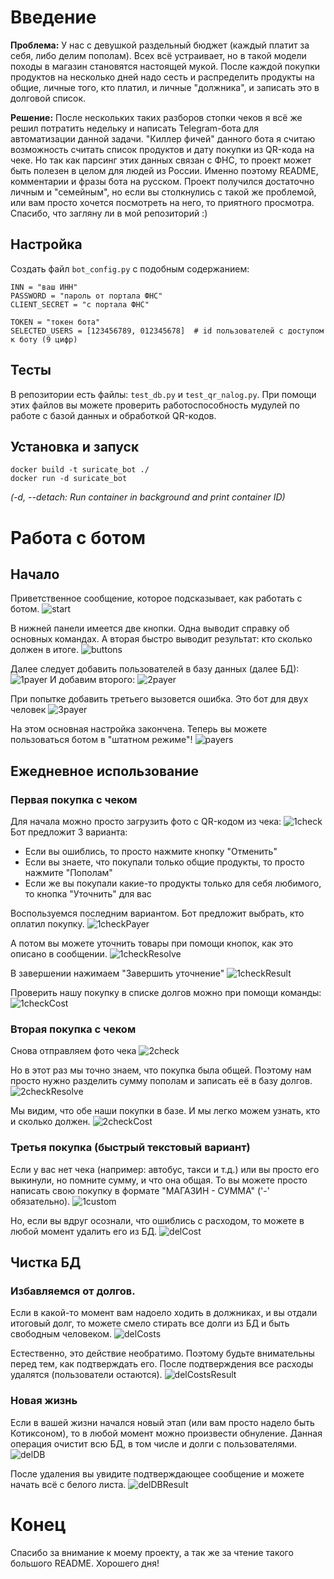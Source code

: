 # Введение
**Проблема:** 
У нас с девушкой раздельный бюджет (каждый платит за себя, либо делим пополам).
Всех всё устраивает, но в такой модели походы в магазин становятся настоящей мукой.
После каждой покупки продуктов на несколько дней надо сесть и распределить продукты 
на общие, личные того, кто платил, и личные "должника", и записать это в долговой список.

**Решение:** 
После нескольких таких разборов стопки чеков я всё же решил потратить недельку и 
написать Telegram-бота для автоматизации данной задачи.
"Киллер фичей" данного бота я считаю возможность считать список продуктов и дату покупки из QR-кода на чеке.
Но так как парсинг этих данных связан с ФНС, то проект может быть полезен в целом для людей из России.
Именно поэтому README, комментарии и фразы бота на русском.
Проект получился достаточно личным и "семейным", но если вы столкнулись с такой же проблемой, или вам просто хочется посмотреть на него, то приятного просмотра.
Спасибо, что загляну ли в мой репозиторий :)


## Настройка
Создать файл `bot_config.py` с подобным содержанием:
```
INN = "ваш ИНН"
PASSWORD = "пароль от портала ФНС"
CLIENT_SECRET = "с портала ФНС"

TOKEN = "токен бота"
SELECTED_USERS = [123456789, 012345678]  # id пользователей с доступом к боту (9 цифр)
```

## Тесты
В репозитории есть файлы: `test_db.py` и `test_qr_nalog.py`.
При помощи этих файлов вы можете проверить работоспособность мудулей по работе с базой данных и обработкой QR-кодов.

## Установка и запуск
```
docker build -t suricate_bot ./
docker run -d suricate_bot
```
*(-d, --detach:  Run container in background and print container ID)*

# Работа с ботом
## Начало
Приветственное сообщение, которое подсказывает, как работать с ботом.
![start](https://sun9-20.userapi.com/impf/g_BxHi2Q6LqnH9ndumOV7th0ldYYBhLjmBxMLA/lleIm2aDzms.jpg?size=1080x469&quality=96&sign=2a6d1c9782555ce385e6f5a289d548c3&type=album?raw=true)

В нижней панели имеется две кнопки. Одна выводит справку об основных командах.
А вторая быстро выводит результат: кто сколько должен в итоге.
![buttons](https://sun9-80.userapi.com/impf/GRfOwTcINfWu3WlH4p7fXRpMMcsxHS2w2e7o3g/GSTtPTqq97w.jpg?size=1080x1484&quality=96&sign=c43c0360b74a213454cb8c938eba5e9f&type=album?raw=true)

Далее следует добавить пользователей в базу данных (далее БД):
![1payer](https://sun9-1.userapi.com/impf/_ZZEik6mPItreCvec1Z970FJnjxgTYiZLkbXMw/2d9Q0YGtsy0.jpg?size=1080x1510&quality=96&sign=69db95f21cb127231e61e5c3796dd7d6&type=album?raw=true)
И добавим второго:
![2payer](https://sun9-66.userapi.com/impf/DO7mPMNeigv_J6Pfh92vNMJesJnxJl7p0IE9TA/D5_e0wyoEN4.jpg?size=1080x845&quality=96&sign=545e1b1c56e14f8f33112dc89bf2328c&type=album?raw=true)

При попытке добавить третьего вызовется ошибка. Это бот для двух человек
![3payer](https://sun9-78.userapi.com/impf/b721e7sPUftkMA7CyqigCglfYcRYvknI0qu6HQ/UdfdUURMgFk.jpg?size=1080x613&quality=96&sign=65d243bf0ddb01f9b0dce349d305e941&type=album?raw=true)

На этом основная настройка закончена. Теперь вы можете пользоваться ботом в "штатном режиме"!
![payers](https://sun9-25.userapi.com/impf/-XmNRMx8eHhC-59LZihHOhjcfl2ajnAUo1Tz8w/9zBHYHxeduk.jpg?size=1080x1164&quality=96&sign=5e17f8bfc55bed33427ca9fea9a27ff6&type=album?raw=true)

## Ежедневное использование
### Первая покупка c чеком
Для начала можно просто загрузить фото с QR-кодом из чека:
![1check](https://sun9-16.userapi.com/impf/4PC6IYuIaadB4z4kPk-2Wl-iX-jRMD6D-MP20w/gPKCB-dKURw.jpg?size=754x2160&quality=96&sign=779dbd2227b65f62ab8d161742664846&type=album?raw=true)
Бот предложит 3 варианта:
- Если вы ошиблись, то просто нажмите кнопку "Отменить"
- Если вы знаете, что покупали только общие продукты, то просто нажмите "Пополам"
- Если же вы покупали какие-то продукты только для себя любимого, то кнопка "Уточнить" для вас

Воспользуемся последним вариантом. Бот предложит выбрать, кто оплатил покупку.
![1checkPayer](https://sun9-85.userapi.com/impf/EY7EclE75LGqtz4130AD5SmZV-bggSnpqJjfHg/btYyaRose28.jpg?size=1080x575&quality=96&sign=22a755b51b034d77c203ee89fa843332&type=album?raw=true)

А потом вы можете уточнить товары при помощи кнопок, как это описано в сообщении.
![1checkResolve](https://sun9-78.userapi.com/impf/wZuOStQtiuMdgZ_m1eh9idOlvZrfwhpY-JWhVw/iNUgroNODMs.jpg?size=754x2160&quality=96&sign=13d99bbc173dcebb1797355a9976afc1&type=album?raw=true)

В завершении нажимаем "Завершить уточнение"
![1checkResult](https://sun9-51.userapi.com/impf/V9YGzDKQvl0gXC9o7unq6ouJAcUcxHtkJDbVGg/7CYGTgnHH9o.jpg?size=1080x362&quality=96&sign=ee6ca62b6e9850d574c6eac7afe31627&type=album?raw=true)

Проверить нашу покупку в списке долгов можно при помощи команды:
![1checkCost](https://sun9-80.userapi.com/impf/XvsJKySJvz1w74P4aUFGFO7Y-VMumP4tWMNJ9Q/1UYtU0EsUVk.jpg?size=1080x466&quality=96&sign=85e3b8cfd8446faaed118d57f2c0b9be&type=album?raw=true)

### Вторая покупка с чеком
Снова отправляем фото чека
![2check](https://sun9-10.userapi.com/impf/XF9bxWYpzQJxlMGfe44uXch27-IrOUFsA9WH7A/i2AlHrTvmpM.jpg?size=973x2160&quality=96&sign=b9bbc051d4cc2c63b98188f8a9bc4433&type=album?raw=true)

Но в этот раз мы точно знаем, что покупка была общей.
Поэтому нам просто нужно разделить сумму пополам и записать её в базу долгов.
![2checkResolve](https://sun9-45.userapi.com/impf/ITIs9bNoaLAlXhrFWEKO0DsCEiyjJLl6RXQPXA/JXpdGeE63aI.jpg?size=1080x741&quality=96&sign=bcea7dc106225f3581ed842c90204aa2&type=album?raw=true)

Мы видим, что обе наши покупки в базе.
И мы легко можем узнать, кто и сколько должен.
![2checkCost](https://sun9-84.userapi.com/impf/6QEaYDEhg9Yl3VEBOXh4AzPFrXHGEZqhpK01yw/kVlRQ9VNaXs.jpg?size=1080x1006&quality=96&sign=423116b7cfdb7392d13205434f2c1c6a&type=album?raw=true)

### Третья покупка (быстрый текстовый вариант)
Если у вас нет чека (например: автобус, такси и т.д.) или вы просто его выкинули, но помните сумму, и что она общая.
То вы можете просто написать свою покупку в формате "МАГАЗИН - СУММА" ('-' обязательно).
![1custom](https://sun9-80.userapi.com/impf/EqCp83XIcLdpl0UpJfTh3Q1zEE_CHfpWD14jkg/v1_3qpJY0Wk.jpg?size=1080x531&quality=96&sign=bfa7b9acb3da18971e4a8afd40cfd937&type=album?raw=true)

Но, если вы вдруг осознали, что ошиблись с расходом, то можете в любой момент удалить его из БД.
![delCost](https://sun9-49.userapi.com/impf/q1idA3PtiMVHWE0MBpO4MFqnru0ypoWIISPIzQ/KkcKsoRFGw4.jpg?size=1080x1901&quality=96&sign=4b6cb3525c2b01d57809a32ae450ceb2&type=album?raw=true)

## Чистка БД
### Избавляемся от долгов.
Если в какой-то момент вам надоело ходить в должниках, и вы отдали итоговый долг, то можете смело стирать все долги из БД и быть свободным человеком.
![delCosts](https://sun9-81.userapi.com/impf/upKphmzEOpduOFG_QPSCNN2OdubODL4ZyKEDiA/kGCZ4_mx63I.jpg?size=1080x803&quality=96&sign=140dca0bf9774daf4c18393f2b42619a&type=album?raw=true)

Естественно, это действие необратимо. Поэтому будьте внимательны перед тем, как подтверждать его.
После подтверждения все расходы удалятся (пользователи остаются).
![delCostsResult](https://sun9-71.userapi.com/impf/vtf0le-gucxMbGYFmqIbRkpWfU6beRxQxM0Szg/eLIuFZ3U86A.jpg?size=1080x870&quality=96&sign=9575426836768c9508c3730783d14cc0&type=album?raw=true)

### Новая жизнь
Если в вашей жизни начался новый этап (или вам просто надело быть Котиксоном), то в любой момент можно произвести обнуление.
Данная операция очистит всю БД, в том числе и долги с пользователями.
![delDB](https://sun9-32.userapi.com/impf/ZMGQ0JKuRpdIQeTU6Rk_ZKynzsMllBuVR4luAg/l0OUcSQ07o0.jpg?size=1080x901&quality=96&sign=26a90bc55045f2a9f30b795c7c422a5a&type=album?raw=true)

После удаления вы увидите подтверждающее сообщение и можете начать всё с белого листа.
![delDBResult](https://sun9-83.userapi.com/impf/0kznnYm6kMKCrmpAkXDKRSVNSGoYeIm0AA0lXg/c8OLGdvxL-U.jpg?size=1080x245&quality=96&sign=151207670b5c0aadd4ffa5f78d2364df&type=album?raw=true)


# Конец
Спасибо за внимание к моему проекту, а так же за чтение такого большого README.
Хорошего дня!

